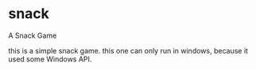 # snack
A Snack Game

this is a simple snack game.
this one can only run in windows, because it used some Windows API.
